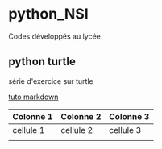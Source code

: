 # python_NSI
Codes développés au lycée

## python turtle
série d'exercice sur turtle


[tuto markdown](https://documentation-snds.health-data-hub.fr/contribuer/guide_contribution/tutoriel_markdown.html#introduire-du-code)

| Colonne 1 | Colonne 2 | Colonne 3 |
|-----------|-----------|-----------|
| cellule 1 | cellule 2 | cellule 3 |
|           |           |           |
